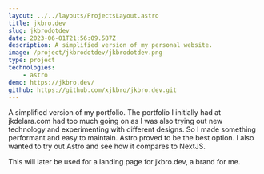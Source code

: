```yaml
---
layout: ../../layouts/ProjectsLayout.astro
title: jkbro.dev
slug: jkbrodotdev
date: 2023-06-01T21:56:09.587Z
description: A simplified version of my personal website.
image: /project/jkbrodotdev/jkbrodotdev.png
type: project
technologies:
    - astro
demo: https://jkbro.dev/
github: https://github.com/xjkbro/jkbro.dev.git
---
```


A simplified version of my portfolio. The portfolio I initially had at jkdelara.com had too much going on as I was also trying out new technology and experimenting with different designs. So I made something performant and easy to maintain. Astro proved to be the best option. I also wanted to try out Astro and see how it compares to NextJS.

This will later be used for a landing page for jkbro.dev, a brand for me.
